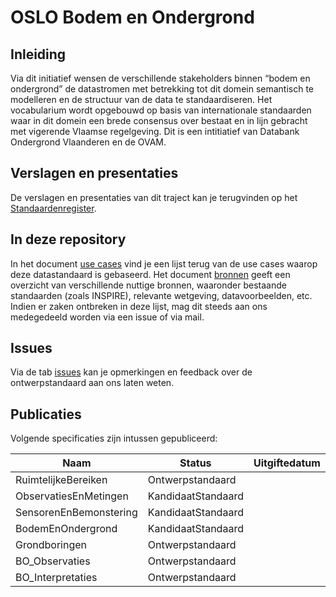 # OSLO Bodem en Ondergrond

## Inleiding

Via dit initiatief wensen de verschillende stakeholders binnen “bodem en ondergrond” de datastromen met betrekking tot dit domein semantisch te modelleren en de structuur van de data te standaardiseren. Het vocabularium wordt opgebouwd op basis van internationale standaarden waar in dit domein een brede consensus over bestaat en in lijn gebracht met vigerende Vlaamse regelgeving. Dit is een intitiatief van Databank Ondergrond Vlaanderen en de OVAM.

## Verslagen en presentaties

De verslagen en presentaties van dit traject kan je terugvinden op het [Standaardenregister](https://data.vlaanderen.be/standaarden/standaarden-in-ontwikkeling/bodem-en-ondergrond/index.html).

## In deze repository

In het document [use cases](resources/useCases.md) vind je een lijst terug van de use cases waarop deze datastandaard is gebaseerd. Het document [bronnen](resources/bronnen.md) geeft een overzicht van verschillende nuttige bronnen, waaronder bestaande standaarden (zoals INSPIRE), relevante wetgeving, datavoorbeelden, etc. Indien er zaken ontbreken in deze lijst, mag dit steeds aan ons medegedeeld worden via een issue of via mail.

## Issues

Via de tab [issues](https://github.com/Informatievlaanderen/OSLOthema-bodemEnOndergrond/issues) kan je opmerkingen en feedback over de ontwerpstandaard aan ons laten weten.

## Publicaties

Volgende specificaties zijn intussen gepubliceerd:

| Naam|Status|Uitgiftedatum|AP|VOC|
| --- |--- |---|---|---|
|RuimtelijkeBereiken|Ontwerpstandaard||[Link](https://data.vlaanderen.be/doc/applicatieprofiel/ruimtelijke-bereiken/ontwerpstandaard/2021-08-01)||[Link](https://data.vlaanderen.be/doc/vocabularium/ruimtelijke-bereiken/ontwerpstandaard/2021-08-01/)|
|ObservatiesEnMetingen|KandidaatStandaard||[Link](https://data.vlaanderen.be/doc/applicatieprofiel/observaties-en-metingen/)||[Link](https://data.vlaanderen.be/ns/observaties-en-metingen/)|
|SensorenEnBemonstering|KandidaatStandaard||[Link](https://data.vlaanderen.be/doc/applicatieprofiel/sensoren-en-bemonstering/)||[Link](https://data.vlaanderen.be/ns/sensoren-en-bemonstering/)|
|BodemEnOndergrond|KandidaatStandaard||[Link](https://data.vlaanderen.be/doc/applicatieprofiel/bodem-en-ondergrond/)||[Link](https://data.vlaanderen.be/ns/bodem-en-ondergrond/)|
|Grondboringen|Ontwerpstandaard||[Link](https://data.vlaanderen.be/doc/applicatieprofiel/bodem-en-ondergrond/grondboringen/)||[Link](https://data.vlaanderen.be/ns/grondboringen/)|
|BO_Observaties|Ontwerpstandaard||[Link](https://data.vlaanderen.be/doc/applicatieprofiel/bodem-en-ondergrond/bo-observaties/ontwerpstandaard/2023-04-01/)||[Link]()|
|BO_Interpretaties|Ontwerpstandaard||[Link](https://data.vlaanderen.be/doc/applicatieprofiel/bodem-en-ondergrond/bo-interpretaties/ontwerpstandaard/2023-04-01/)||[Link]()|
